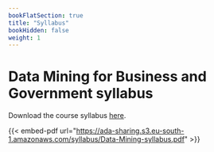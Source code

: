 ```yaml
---
bookFlatSection: true
title: "Syllabus"
bookHidden: false
weight: 1
---
```


# Data Mining for Business and Government syllabus

Download the course syllabus [here](https://ada-sharing.s3.eu-south-1.amazonaws.com/syllabus/Data-Mining-syllabus.pdf).

{{< embed-pdf url="https://ada-sharing.s3.eu-south-1.amazonaws.com/syllabus/Data-Mining-syllabus.pdf" >}}

